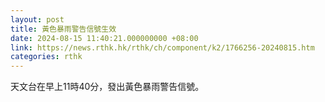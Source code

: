 ```yaml
---
layout: post
title: 黃色暴雨警告信號生效
date: 2024-08-15 11:40:21.000000000 +08:00
link: https://news.rthk.hk/rthk/ch/component/k2/1766256-20240815.htm
categories: rthk
---
```


天文台在早上11時40分，發出黃色暴雨警告信號。
